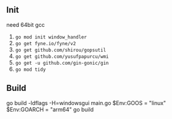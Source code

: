 ## Init
need 64bit gcc
1. `go mod init window_handler`
2. `go get fyne.io/fyne/v2`
2. `go get github.com/shirou/gopsutil`
3. `go get github.com/yusufpapurcu/wmi`
4. `go get -u github.com/gin-gonic/gin`
2. `go mod tidy`

## Build
go build -ldflags -H=windowsgui main.go
$Env:GOOS = "linux"
$Env:GOARCH = "arm64"
go build
